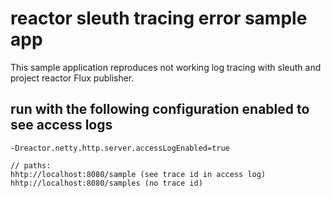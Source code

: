 # reactor sleuth tracing error sample app
This sample application reproduces not working log tracing with sleuth and project reactor Flux publisher.

## run with the following configuration enabled to see access logs

````
-Dreactor.netty.http.server.accessLogEnabled=true
````

````
// paths:
hhtp://localhost:8080/sample (see trace id in access log)
hhtp://localhost:8080/samples (no trace id)
````
